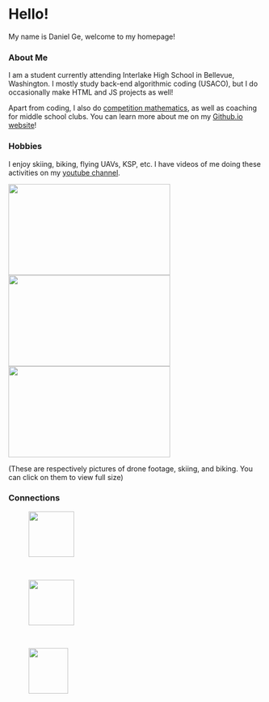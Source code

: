 # Hello!

My name is Daniel Ge, welcome to my homepage! 

### About Me
I am a student currently attending Interlake High School in Bellevue, Washington. I mostly study back-end algorithmic coding (USACO), but I do occasionally make HTML and JS projects as well!

Apart from coding, I also do [competition mathematics](https://artofproblemsolving.com/community/user/421556), as well as coaching for middle school clubs. You can learn more about me on my [Github.io website](https://denialriver8810.github.io/)!

### Hobbies
I enjoy skiing, biking, flying UAVs, KSP, etc. I have videos of me doing these activities on my [youtube channel](https://www.youtube.com/channel/UCn0-0NrbLV_EdIIn2WWQ4uw). 

<img src="https://github.com/DenialRiver8810/DenialRiver8810/assets/52391257/41330cbd-cd87-448e-b336-5d18211344f4" style="width:320px; height:180px">  
<img src="https://github.com/DenialRiver8810/DenialRiver8810/assets/52391257/677261f6-bc15-4820-ad25-fbf8b8c7636c" style="width:320px; height:180px">  
<img src="https://github.com/DenialRiver8810/DenialRiver8810/assets/52391257/a1a0034a-02ce-41be-be86-52d99c9f4801" style="width:320px; height:180px">

(These are respectively pictures of drone footage, skiing, and biking. You can click on them to view full size)

### Connections
<a href="https://www.youtube.com/channel/UCn0-0NrbLV_EdIIn2WWQ4uw">
  <figure>
    <img src="https://denialriver8810.github.io/images/YouTube-Mark.jpg" style="width:90px;height:90px;">
  </figure>
</a>
&nbsp;&nbsp;&nbsp;&nbsp;&nbsp;&nbsp;&nbsp
<a href="https://discordapp.com/users/701556544462127124/">
  <figure>
    <img src="https://denialriver8810.github.io/images/Discord-Mark.webp" style="width:90px;height:90px;">
  </figure>
</a>
&nbsp;&nbsp;&nbsp;&nbsp;&nbsp;&nbsp;&nbsp
<a href="https://artofproblemsolving.com/community/user/421556">
  <figure>
    <img src="https://denialriver8810.github.io/images/Aops-Mark.png" style="width:78px;height:90px;">
  </figure>
</a>
